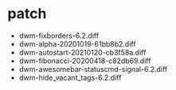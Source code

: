 # patch
+ dwm-fixborders-6.2.diff
+ dwm-alpha-20201019-61bb8b2.diff
+ dwm-autostart-20210120-cb3f58a.diff
+ dwm-fibonacci-20200418-c82db69.diff
+ dwm-awesomebar-statuscmd-signal-6.2.diff
+ dwm-hide_vacant_tags-6.2.diff
